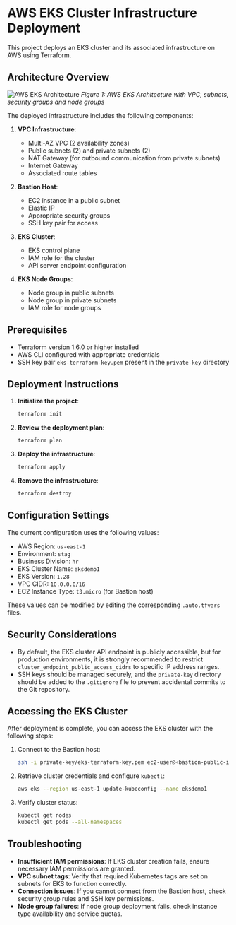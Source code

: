# AWS EKS Cluster Infrastructure Deployment

This project deploys an EKS cluster and its associated infrastructure on AWS using Terraform.

## Architecture Overview
![AWS EKS Architecture](./images/AWS-EKS-Cluster-Terraform-Practise.drawio.png)
*Figure 1: AWS EKS Architecture with VPC, subnets, security groups and node groups*

The deployed infrastructure includes the following components:

1. **VPC Infrastructure**:
   - Multi-AZ VPC (2 availability zones)
   - Public subnets (2) and private subnets (2)
   - NAT Gateway (for outbound communication from private subnets)
   - Internet Gateway
   - Associated route tables

2. **Bastion Host**:
   - EC2 instance in a public subnet
   - Elastic IP
   - Appropriate security groups
   - SSH key pair for access

3. **EKS Cluster**:
   - EKS control plane
   - IAM role for the cluster
   - API server endpoint configuration

4. **EKS Node Groups**:
   - Node group in public subnets
   - Node group in private subnets
   - IAM role for node groups

## Prerequisites

- Terraform version 1.6.0 or higher installed
- AWS CLI configured with appropriate credentials
- SSH key pair `eks-terraform-key.pem` present in the `private-key` directory

## Deployment Instructions

1. **Initialize the project**:
   ```bash
   terraform init
   ```

2. **Review the deployment plan**:
   ```bash
   terraform plan
   ```

3. **Deploy the infrastructure**:
   ```bash
   terraform apply
   ```

4. **Remove the infrastructure**:
   ```bash
   terraform destroy
   ```

## Configuration Settings

The current configuration uses the following values:

- AWS Region: `us-east-1`
- Environment: `stag`
- Business Division: `hr`
- EKS Cluster Name: `eksdemo1`
- EKS Version: `1.28`
- VPC CIDR: `10.0.0.0/16`
- EC2 Instance Type: `t3.micro` (for Bastion host)

These values can be modified by editing the corresponding `.auto.tfvars` files.

## Security Considerations

- By default, the EKS cluster API endpoint is publicly accessible, but for production environments, it is strongly recommended to restrict `cluster_endpoint_public_access_cidrs` to specific IP address ranges.
- SSH keys should be managed securely, and the `private-key` directory should be added to the `.gitignore` file to prevent accidental commits to the Git repository.

## Accessing the EKS Cluster

After deployment is complete, you can access the EKS cluster with the following steps:

1. Connect to the Bastion host:
   ```bash
   ssh -i private-key/eks-terraform-key.pem ec2-user@<bastion-public-ip>
   ```

2. Retrieve cluster credentials and configure `kubectl`:
   ```bash
   aws eks --region us-east-1 update-kubeconfig --name eksdemo1
   ```

3. Verify cluster status:
   ```bash
   kubectl get nodes
   kubectl get pods --all-namespaces
   ```

## Troubleshooting

- **Insufficient IAM permissions**: If EKS cluster creation fails, ensure necessary IAM permissions are granted.
- **VPC subnet tags**: Verify that required Kubernetes tags are set on subnets for EKS to function correctly.
- **Connection issues**: If you cannot connect from the Bastion host, check security group rules and SSH key permissions.
- **Node group failures**: If node group deployment fails, check instance type availability and service quotas.
